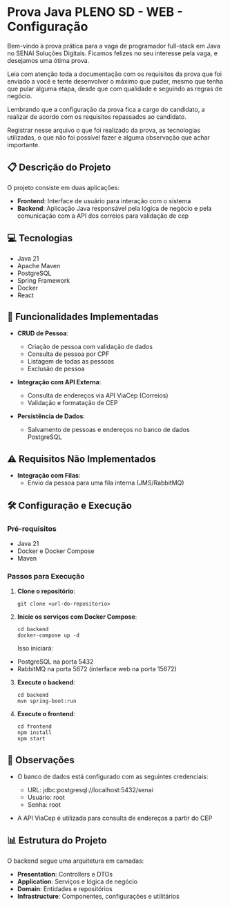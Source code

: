 # Prova Java PLENO SD - WEB - Configuração

Bem-vindo à prova prática para a vaga de programador full-stack em Java no SENAI Soluções Digitais. Ficamos felizes no
seu interesse pela vaga, e desejamos uma ótima prova.  

Leia com atenção toda a documentação com os requisitos da prova que foi enviado a você e tente desenvolver o máximo que
puder, mesmo que tenha que pular alguma etapa, desde que com qualidade e seguindo as regras de negócio.

Lembrando que a configuração da prova fica a cargo do candidato, a realizar de acordo com os requisitos repassados ao
candidato.

Registrar nesse arquivo o que foi realizado da prova, as tecnologias utilizadas, o que não foi possível fazer e alguma
observação que achar importante.

## 📋 Descrição do Projeto

O projeto consiste em duas aplicações:

- **Frontend**: Interface de usuário para interação com o sistema
- **Backend**: Aplicação Java responsável pela lógica de negócio e pela comunicação com a API dos correios para
  validação de cep

## 💻 Tecnologias

- Java 21
- Apache Maven
- PostgreSQL
- Spring Framework
- Docker
- React

## 🚀 Funcionalidades Implementadas

- **CRUD de Pessoa**:
  - Criação de pessoa com validação de dados
  - Consulta de pessoa por CPF
  - Listagem de todas as pessoas
  - Exclusão de pessoa

- **Integração com API Externa**:
  - Consulta de endereços via API ViaCep (Correios)
  - Validação e formatação de CEP

- **Persistência de Dados**:
  - Salvamento de pessoas e endereços no banco de dados PostgreSQL

## ⚠️ Requisitos Não Implementados

- **Integração com Filas**:
  - Envio da pessoa para uma fila interna (JMS/RabbitMQ)

## 🛠️ Configuração e Execução

### Pré-requisitos
- Java 21
- Docker e Docker Compose
- Maven

### Passos para Execução

1. **Clone o repositório**:
   ```
   git clone <url-do-repositorio>
   ```

2. **Inicie os serviços com Docker Compose**:
   ```
   cd backend
   docker-compose up -d
   ```

   Isso iniciará:
  - PostgreSQL na porta 5432
  - RabbitMQ na porta 5672 (interface web na porta 15672)

3. **Execute o backend**:
   ```
   cd backend
   mvn spring-boot:run
   ```

4. **Execute o frontend**:
   ```
   cd frontend
   npm install
   npm start
   ```

## 📝 Observações

- O banco de dados está configurado com as seguintes credenciais:
  - URL: jdbc:postgresql://localhost:5432/senai
  - Usuário: root
  - Senha: root

- A API ViaCep é utilizada para consulta de endereços a partir do CEP

## 📊 Estrutura do Projeto

O backend segue uma arquitetura em camadas:
- **Presentation**: Controllers e DTOs
- **Application**: Serviços e lógica de negócio
- **Domain**: Entidades e repositórios
- **Infrastructure**: Componentes, configurações e utilitários
